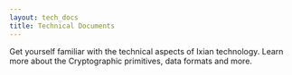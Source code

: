 ```yaml
---
layout: tech_docs
title: Technical Documents
---
```

Get yourself familiar with the technical aspects of Ixian technology. Learn more about the Cryptographic primitives, data formats and more. 
